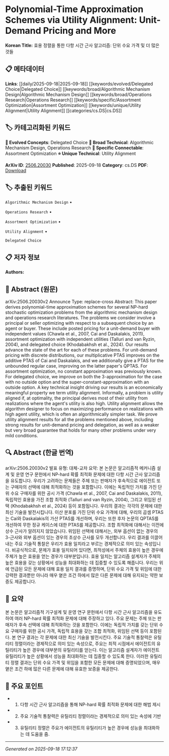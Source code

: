 
# Polynomial-Time Approximation Schemes via Utility Alignment: Unit-Demand Pricing and More

**Korean Title:** 효용 정렬을 통한 다항 시간 근사 알고리즘: 단위 수요 가격 및 더 많은 것들

## 📋 메타데이터

**Links**: [[daily/2025-09-18|2025-09-18]] [[keywords/evolved/Delegated Choice|Delegated Choice]] [[keywords/broad/Algorithmic Mechanism Design|Algorithmic Mechanism Design]] [[keywords/broad/Operations Research|Operations Research]] [[keywords/specific/Assortment Optimization|Assortment Optimization]] [[keywords/unique/Utility Alignment|Utility Alignment]] [[categories/cs.DS|cs.DS]]

## 🏷️ 카테고리화된 키워드
**🚀 Evolved Concepts**: Delegated Choice
**🔬 Broad Technical**: Algorithmic Mechanism Design, Operations Research
**🔗 Specific Connectable**: Assortment Optimization
**⭐ Unique Technical**: Utility Alignment

**ArXiv ID**: [2506.20030](https://arxiv.org/abs/2506.20030)
**Published**: 2025-09-18
**Category**: cs.DS
**PDF**: [Download](https://arxiv.org/pdf/2506.20030.pdf)


## 🏷️ 추출된 키워드



`Algorithmic Mechanism Design` • 

`Operations Research` • 

`Assortment Optimization` • 

`Utility Alignment` • 

`Delegated Choice`



## 📋 저자 정보

**Authors:** 

## 📄 Abstract (원문)

arXiv:2506.20030v2 Announce Type: replace-cross 
Abstract: This paper derives polynomial-time approximation schemes for several NP-hard stochastic optimization problems from the algorithmic mechanism design and operations research literatures. The problems we consider involve a principal or seller optimizing with respect to a subsequent choice by an agent or buyer. These include posted pricing for a unit-demand buyer with independent values (Chawla et al., 2007, Cai and Daskalakis, 2011), assortment optimization with independent utilities (Talluri and van Ryzin, 2004), and delegated choice (Khodabakhsh et al., 2024). Our results advance the state of the art for each of these problems. For unit-demand pricing with discrete distributions, our multiplicative PTAS improves on the additive PTAS of Cai and Daskalakis, and we additionally give a PTAS for the unbounded regular case, improving on the latter paper's QPTAS. For assortment optimization, no constant approximation was previously known. For delegated choice, we improve on both the $3$-approximation for the case with no outside option and the super-constant-approximation with an outside option.
  A key technical insight driving our results is an economically meaningful property we term utility alignment. Informally, a problem is utility aligned if, at optimality, the principal derives most of their utility from realizations where the agent's utility is also high. Utility alignment allows the algorithm designer to focus on maximizing performance on realizations with high agent utility, which is often an algorithmically simpler task. We prove utility alignment results for all the problems mentioned above, including strong results for unit-demand pricing and delegation, as well as a weaker but very broad guarantee that holds for many other problems under very mild conditions.

## 🔍 Abstract (한글 번역)

arXiv:2506.20030v2 발표 유형: 대체-교차
요약: 본 논문은 알고리즘적 메커니즘 설계 및 운영 연구 문헌에서 NP-hard 확률 최적화 문제에 대한 다항 시간 근사 알고리즘을 유도합니다. 우리가 고려하는 문제들은 주체 또는 판매자가 후속적으로 에이전트 또는 구매자의 선택에 대해 최적화하는 것을 포함합니다. 이에는 독립적인 가치를 가진 단위 수요 구매자를 위한 공시 가격 (Chawla et al., 2007, Cai and Daskalakis, 2011), 독립적인 효용을 가진 조합 최적화 (Talluri and van Ryzin, 2004), 그리고 위임된 선택 (Khodabakhsh et al., 2024) 등이 포함됩니다. 우리의 결과는 각각의 문제에 대한 최신 기술을 발전시킵니다. 이산 분포를 가진 단위 수요 가격에 대해, 우리의 곱셈 PTAS는 Cai와 Daskalakis의 가산 PTAS를 개선하며, 우리는 또한 후자 논문의 QPTAS를 개선하여 무한 정규 케이스에 대한 PTAS를 제공합니다. 조합 최적화에 대해서는 이전에 상수 근사가 알려지지 않았습니다. 위임된 선택에 대해서는, 외부 옵션이 없는 경우의 $3$-근사와 외부 옵션이 있는 경우의 초상수 근사를 모두 개선합니다.
우리 결과를 이끌어내는 주요 기술적 통찰은 우리가 효용 일치라고 부르는 경제적으로 의미 있는 속성입니다. 비공식적으로, 문제가 효용 일치되어 있다면, 최적성에서 주체의 효용이 높은 경우에 주체가 높은 효용을 얻는 경우가 대부분입니다. 효용 일치는 알고리즘 설계자가 주체의 높은 효용을 갖는 상황에서 성능을 최대화하는 데 집중할 수 있도록 해줍니다. 우리는 위에 언급된 모든 문제에 대해 효용 일치 결과를 증명하며, 단위 수요 가격 및 위임에 대한 강력한 결과뿐만 아니라 매우 옅은 조건 하에서 많은 다른 문제에 대해 유지되는 약한 보증도 제공합니다.

## 📝 요약

본 논문은 알고리즘적 기구설계 및 운영 연구 문헌에서 다항 시간 근사 알고리즘을 유도하여 여러 NP-hard 확률 최적화 문제에 대해 주장하고 있다. 주요 문제는 주체 또는 판매자가 후속 선택에 대해 최적화하는 것을 포함한다. 이에는 독립적 가치를 갖는 단위 수요 구매자를 위한 공시 가격, 독립적 효용을 갖는 조합 최적화, 위임된 선택 등이 포함된다. 본 연구 결과는 각 문제에 대한 최신 기술을 발전시킨다. 주요 기술적 통찰력은 유틸리티 정렬이라는 경제적으로 의미 있는 속성으로, 주요는 최적 시점에서 에이전트의 유틸리티가 높은 경우에 대부분의 유틸리티를 얻는다. 이는 알고리즘 설계자가 에이전트 유틸리티가 높은 상황에서 성능을 최대화하는 데 집중할 수 있도록 한다. 이러한 유틸리티 정렬 결과는 단위 수요 가격 및 위임을 포함한 모든 문제에 대해 증명되었으며, 매우 옅은 조건 하에 많은 다른 문제에 대해 유효한 보증을 제공한다.

## 🎯 주요 포인트


- 1. 다항 시간 근사 알고리즘을 통해 NP-hard 확률 최적화 문제에 대한 해법 제시

- 2. 주요 기술적 통찰력은 유틸리티 정렬이라는 경제적으로 의미 있는 속성에 기반

- 3. 유틸리티 정렬은 주요가 에이전트의 유틸리티가 높은 경우에 성능을 최대화하는 데 도움을 줌.


---

*Generated on 2025-09-18 17:12:37*